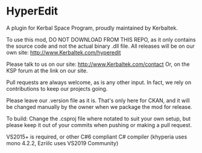 HyperEdit
=========

A plugin for Kerbal Space Program, proudly maintained by Kerbaltek.

To use this mod, DO NOT DOWNLOAD FROM THIS REPO, as it only contains the source code and not the actual binary .dll file.  All releases will be on our own site: http://www.Kerbaltek.com/hyperedit

Please talk to us on our site: http://www.Kerbaltek.com/contact
Or, on the KSP forum at the link on our site.

Pull requests are always welcome, as is any other input.  In fact, we rely on contributions to keep our projects going.

Please leave our .version file as it is.  That's only here for CKAN, and it will be changed manually by the owner when we package the mod for release.

To build:
Change the .csproj file where notated to suit your own setup, but please keep it out of your commits when pushing or making a pull request.

VS2015+ is required, or other C#6 compliant C# compiler (khyperia uses mono 4.2.2, Ezriilc uses VS2019 Community)
